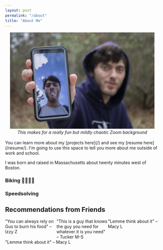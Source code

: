 ```yaml
---
layout: post
permalink: "/about"
title: "About Me"
---
```


<style>
	.flex-container {
  display: flex;
  flex-wrap: wrap;
}

.flex-item {
  flex: 33.33%;
}

/* Responsive layout - makes a one column layout instead of a two-column layout */
@media (max-width: 800px) {
  .flex-item {
    flex: 100%;
  }
}
</style>

<center><img src="/assets/gus_double_gus.jpg" 
			 style="max-height: 315px;"
			 alt="Gus showing his phone with a picture of himself"/></center>
<center><em>This makes for a really fun but mildly chaotic Zoom background</em></center>
<br>
You can learn more about my [projects here](/) and see my [resume here](/resume/). I'm going to use this space to tell you more about me outside of work and school.

I was born and raised in Massachusetts about twenty minutes west of Boston.

### Biking 🚴‍♂️🚵‍♂️



### Speedsolving

## Recommendations from Friends

<div class="flex-container">
  <div class="flex-item">"You can always rely on Gus to burn his food" – Izzy Z</div>
  <div class="flex-item">"This is a guy that knows the guy you need for whatever it is you need" – Tucker M-S</div>
  <div class="flex-item">"Lemme think about it" – Macy L</div>
  <div class="flex-item">"Lemme think about it" – Macy L</div>
</div>